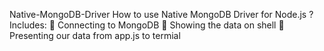   Native-MongoDB-Driver
How to use Native  MongoDB  Driver for Node.js ?
Includes:
 Connecting to MongoDB
 Showing the data on shell
 Presenting our data from app.js to termial
